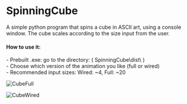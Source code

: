 # SpinningCube

A simple python program that spins a cube in ASCII art, using a console window. The cube scales according to the size input from the user.<br>

<h4>How to use it:</h4>
- Prebuilt .exe: go to the directory: ( SpinningCube\dist\ ) <br>
- Choose which version of the animation you like (full or wired)<br>
- Recommended input sizes: Wired: ~4, Full: ~20 <br>

![CubeFull](https://github.com/user-attachments/assets/aaa48fff-e6a9-4a3b-bc52-ff71516f9400)

![CubeWired](https://github.com/user-attachments/assets/0ce231bd-c1b3-4e35-bc5b-488801567cf4)
